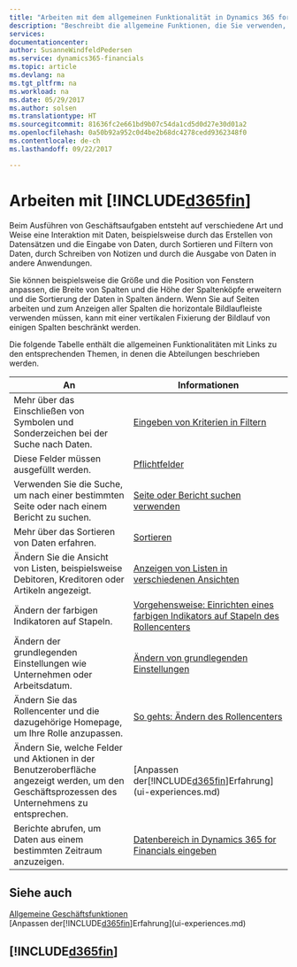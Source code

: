 ```yaml
---
title: "Arbeiten mit dem allgemeinen Funktionalität in Dynamics 365 for Financials | Microsoft Docs"
description: "Beschreibt die allgemeine Funktionen, die Sie verwenden, um die Daten in den Finanzverhältnissen für Aktivitäten, wie Eingabe von Werten, Sortieren von Daten und Ändern von Ansichten auszuführen."
services: 
documentationcenter: 
author: SusanneWindfeldPedersen
ms.service: dynamics365-financials
ms.topic: article
ms.devlang: na
ms.tgt_pltfrm: na
ms.workload: na
ms.date: 05/29/2017
ms.author: solsen
ms.translationtype: HT
ms.sourcegitcommit: 81636fc2e661bd9b07c54da1cd5d0d27e30d01a2
ms.openlocfilehash: 0a50b92a952c0d4be2b68dc4278cedd9362348f0
ms.contentlocale: de-ch
ms.lasthandoff: 09/22/2017

---
```

# <a name="working-with-included365finincludesd365finlongmdmd"></a>Arbeiten mit [!INCLUDE[d365fin](includes/d365fin_long_md.md)]
Beim Ausführen von Geschäftsaufgaben entsteht auf verschiedene Art und Weise eine Interaktion mit Daten, beispielsweise durch das Erstellen von Datensätzen und die Eingabe von Daten, durch Sortieren und Filtern von Daten, durch Schreiben von Notizen und durch die Ausgabe von Daten in andere Anwendungen.

Sie können beispielsweise die Größe und die Position von Fenstern anpassen, die Breite von Spalten und die Höhe der Spaltenköpfe erweitern und die Sortierung der Daten in Spalten ändern. Wenn Sie auf Seiten arbeiten und zum Anzeigen aller Spalten die horizontale Bildlaufleiste verwenden müssen, kann mit einer vertikalen Fixierung der Bildlauf von einigen Spalten beschränkt werden.

Die folgende Tabelle enthält die allgemeinen Funktionalitäten mit Links zu den entsprechenden Themen, in denen die Abteilungen beschrieben werden.

| An | Informationen |
| --- | --- |
| Mehr über das Einschließen von Symbolen und Sonderzeichen bei der Suche nach Daten. |[Eingeben von Kriterien in Filtern](ui-enter-criteria-filters.md) |
| Diese Felder müssen ausgefüllt werden. |[Pflichtfelder](ui-mandatory-fields.md) |
| Verwenden Sie die Suche, um nach einer bestimmten Seite oder nach einem Bericht zu suchen. |[Seite oder Bericht suchen verwenden](ui-search.md) |
| Mehr über das Sortieren von Daten erfahren. |[Sortieren](ui-sorting.md) |
| Ändern Sie die Ansicht von Listen, beispielsweise Debitoren, Kreditoren oder Artikeln angezeigt. |[Anzeigen von Listen in verschiedenen Ansichten](across-display-lists-different-views.md) |
| Ändern der farbigen Indikatoren auf Stapeln. |[Vorgehensweise: Einrichten eines farbigen Indikators auf Stapeln des Rollencenters](ui-how-setup-colored-indicator-cues.md) |
| Ändern der grundlegenden Einstellungen wie Unternehmen oder Arbeitsdatum. |[Ändern von grundlegenden Einstellungen](ui-change-basic-settings.md) |
| Ändern Sie das Rollencenter und die dazugehörige Homepage, um Ihre Rolle anzupassen. |[So gehts: Ändern des Rollencenters](change-role.md) |
| Ändern Sie, welche Felder und Aktionen in der Benutzeroberfläche angezeigt werden, um den Geschäftsprozessen des Unternehmens zu entsprechen. |[Anpassen der[!INCLUDE[d365fin](includes/d365fin_md.md)]Erfahrung](ui-experiences.md) |
| Berichte abrufen, um Daten aus einem bestimmten Zeitraum anzuzeigen. |[Datenbereich in Dynamics 365 for Financials eingeben](ui-enter-date-ranges.md) |

## <a name="see-also"></a>Siehe auch
[Allgemeine Geschäftsfunktionen](ui-across-business-areas.md)  
[Anpassen der[!INCLUDE[d365fin](includes/d365fin_md.md)]Erfahrung](ui-experiences.md)  

## [!INCLUDE[d365fin](includes/free_trial_md.md)]

